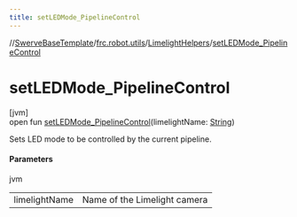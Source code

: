 ```yaml
---
title: setLEDMode_PipelineControl
---
```

//[SwerveBaseTemplate](../../../index.html)/[frc.robot.utils](../index.html)/[LimelightHelpers](index.html)/[setLEDMode_PipelineControl](set-l-e-d-mode_-pipeline-control.html)



# setLEDMode_PipelineControl



[jvm]\
open fun [setLEDMode_PipelineControl](set-l-e-d-mode_-pipeline-control.html)(limelightName: [String](https://docs.oracle.com/javase/8/docs/api/java/lang/String.html))



Sets LED mode to be controlled by the current pipeline.



#### Parameters


jvm

| | |
|---|---|
| limelightName | Name of the Limelight camera |




